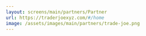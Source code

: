 ```yaml
---
layout: screens/main/partners/Partner
url: https://traderjoexyz.com/#/home
image: /assets/images/main/partners/trade-joe.png
---
```


